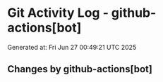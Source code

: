 # Git Activity Log - github-actions[bot]
Generated at: Fri Jun 27 00:49:21 UTC 2025
## Changes by github-actions[bot]
```diff
```
